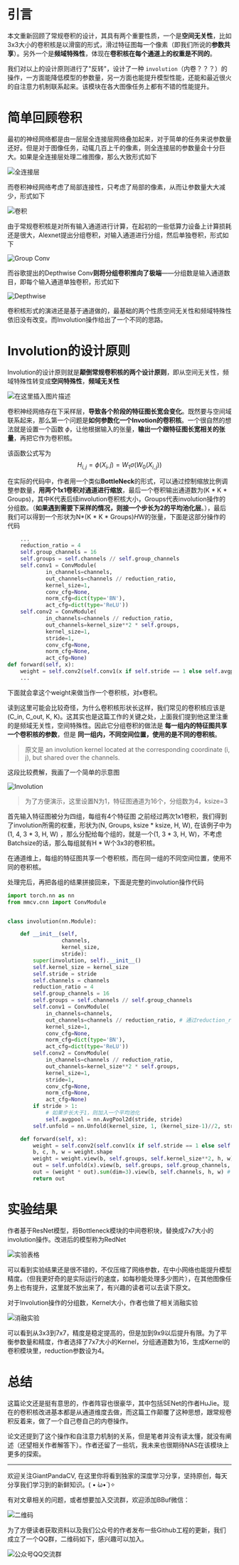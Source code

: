 # 引言

本文重新回顾了常规卷积的设计，其具有两个重要性质，一个是**空间无关性**，比如3x3大小的卷积核是以滑窗的形式，滑过特征图每一个像素（即我们所说的**参数共享**）。另外一个是**频域特殊性**，体现在**卷积核在每个通道上的权重是不同的**。

我们对以上的设计原则进行了"反转"，设计了一种 `involution`（内卷？？？）的操作，一方面能降低模型的参数量，另一方面也能提升模型性能，还能和最近很火的自注意力机制联系起来。该模块在各大图像任务上都有不错的性能提升。

# 简单回顾卷积

最初的神经网络都是由一层层全连接层网络叠加起来，对于简单的任务来说参数量还好。但是对于图像任务，动辄几百上千的像素，则全连接层的参数量会十分巨大。如果是全连接层处理二维图像，那么大致形式如下

![全连接层](https://img-blog.csdnimg.cn/20210312142636479.jpg?x-oss-process=image/watermark,type_ZmFuZ3poZW5naGVpdGk,shadow_10,text_aHR0cHM6Ly9ibG9nLmNzZG4ubmV0L3dlaXhpbl80NDEwNjkyOA==,size_16,color_FFFFFF,t_70)

而卷积神经网络考虑了局部连接性，只考虑了局部的像素，从而让参数量大大减少，形式如下

![卷积](https://img-blog.csdnimg.cn/20210312143442282.jpg?x-oss-process=image/watermark,type_ZmFuZ3poZW5naGVpdGk,shadow_10,text_aHR0cHM6Ly9ibG9nLmNzZG4ubmV0L3dlaXhpbl80NDEwNjkyOA==,size_16,color_FFFFFF,t_70)

由于常规卷积核是对所有输入通道进行计算，在起初的一些低算力设备上计算损耗还是很大，Alexnet提出分组卷积，对输入通道进行分组，然后单独卷积，形式如下

![Group Conv](https://img-blog.csdnimg.cn/2021031214522421.jpg?x-oss-process=image/watermark,type_ZmFuZ3poZW5naGVpdGk,shadow_10,text_aHR0cHM6Ly9ibG9nLmNzZG4ubmV0L3dlaXhpbl80NDEwNjkyOA==,size_16,color_FFFFFF,t_70)

而谷歌提出的Depthwise Conv**则将分组卷积推向了极端**——分组数是输入通道数目，即每个输入通道单独卷积，形式如下

![Depthwise](https://img-blog.csdnimg.cn/20210312145242317.jpg?x-oss-process=image/watermark,type_ZmFuZ3poZW5naGVpdGk,shadow_10,text_aHR0cHM6Ly9ibG9nLmNzZG4ubmV0L3dlaXhpbl80NDEwNjkyOA==,size_16,color_FFFFFF,t_70)

卷积核形式的演进还是基于通道做的，最基础的两个性质空间无关性和频域特殊性依旧没有改变。而Involution操作给出了一个不同的思路。

# Involution的设计原则

Involution的设计原则就是**颠倒常规卷积核的两个设计原则**，即从空间无关性，频域特殊性转变成**空间特殊性**，**频域无关性**

![在这里插入图片描述](https://img-blog.csdnimg.cn/20210312165140861.png?x-oss-process=image/watermark,type_ZmFuZ3poZW5naGVpdGk,shadow_10,text_aHR0cHM6Ly9ibG9nLmNzZG4ubmV0L3dlaXhpbl80NDEwNjkyOA==,size_16,color_FFFFFF,t_70)

卷积神经网络存在下采样层，**导致各个阶段的特征图长宽会变化**。既然要与空间域联系起来，那么第一个问题是**如何参数化一个Invotion的卷积核**。一个很自然的想法就是设置一个函数 $\phi$，让他根据输入的张量，**输出一个跟特征图长宽相关的张量**，再把它作为卷积核。

该函数公式写为
$$
H_{i, j} = \phi(X_i, j) = W_1\sigma(W_0(X_{i, j}))
$$

在实际的代码中，作者用一个类似**BottleNeck**的形式，可以通过控制缩放比例调整参数量，**用两个1x1卷积对通道进行缩放**，最后一个卷积输出通道数为(K * K * Groups)，其中K代表后续involution卷积核大小，Groups代表involution操作的分组数。（**如果遇到需要下采样的情况，则接一个步长为2的平均池化层**。），最后我们可以得到一个形状为N*(K * K * Groups)*H*W的张量，下面是这部分操作的代码

```python
	...
    reduction_ratio = 4
    self.group_channels = 16
    self.groups = self.channels // self.group_channels
    self.conv1 = ConvModule(
            in_channels=channels,
            out_channels=channels // reduction_ratio,
            kernel_size=1,
            conv_cfg=None,
            norm_cfg=dict(type='BN'),
            act_cfg=dict(type='ReLU'))
    self.conv2 = ConvModule(
            in_channels=channels // reduction_ratio,
            out_channels=kernel_size**2 * self.groups,
            kernel_size=1,
            stride=1,
            conv_cfg=None,
            norm_cfg=None,
            act_cfg=None)
def forward(self, x): 
    weight = self.conv2(self.conv1(x if self.stride == 1 else self.avgpool(x)))
    ...
```

下面就会拿这个weight来做当作一个卷积核，对x卷积。

读到这里可能会比较奇怪，为什么卷积核形状长这样，我们常见的卷积核应该是(C_in, C_out, K, K)。这其实也是这篇工作的关键之处，上面我们提到他这里注重的是频域无关性，空间特殊性。因此它分组卷积的做法是 **每一组内的特征图共享一个卷积核的参数**，但是 **同一组内，不同空间位置，使用的是不同的卷积核**。

> 原文是 an involution kernel located at the corresponding coordinate (i, j), but shared over the channels.

这段比较费解，我画了一个简单的示意图

![Involution](https://img-blog.csdnimg.cn/2021031218530325.jpg?x-oss-process=image/watermark,type_ZmFuZ3poZW5naGVpdGk,shadow_10,text_aHR0cHM6Ly9ibG9nLmNzZG4ubmV0L3dlaXhpbl80NDEwNjkyOA==,size_16,color_FFFFFF,t_70)

> 为了方便演示，这里设置N为1，特征图通道为16个，分组数为4，ksize=3

首先输入特征图被分为四组，每组有4个特征图
之前经过两次1x1卷积，我们得到了involution所需的权重，形状为(N, Groups, ksize * ksize, H, W), 在该例子中为(1, 4, 3 * 3, H, W) ，那么分配给每个组的，就是一个(1, 3 * 3, H, W)，不考虑Batchsize的话，那么每组就有H * W个3x3的卷积核。

在通道维上，每组的特征图共享一个卷积核，而在同一组的不同空间位置，使用不同的卷积核。

处理完后，再把各组的结果拼接回来，下面是完整的involution操作代码

```python
import torch.nn as nn
from mmcv.cnn import ConvModule


class involution(nn.Module):

    def __init__(self,
                 channels,
                 kernel_size,
                 stride):
        super(involution, self).__init__()
        self.kernel_size = kernel_size
        self.stride = stride
        self.channels = channels
        reduction_ratio = 4
        self.group_channels = 16
        self.groups = self.channels // self.group_channels
        self.conv1 = ConvModule(
            in_channels=channels,
            out_channels=channels // reduction_ratio, # 通过reduction_ratio控制参数量
            kernel_size=1,
            conv_cfg=None,
            norm_cfg=dict(type='BN'),
            act_cfg=dict(type='ReLU'))
        self.conv2 = ConvModule(
            in_channels=channels // reduction_ratio,
            out_channels=kernel_size**2 * self.groups,
            kernel_size=1,
            stride=1,
            conv_cfg=None,
            norm_cfg=None,
            act_cfg=None)
        if stride > 1:
        	# 如果步长大于1，则加入一个平均池化
            self.avgpool = nn.AvgPool2d(stride, stride)
        self.unfold = nn.Unfold(kernel_size, 1, (kernel_size-1)//2, stride)

    def forward(self, x):
        weight = self.conv2(self.conv1(x if self.stride == 1 else self.avgpool(x))) # 得到involution所需权重
        b, c, h, w = weight.shape
        weight = weight.view(b, self.groups, self.kernel_size**2, h, w).unsqueeze(2) # 将权重reshape成 (B, Groups, 1, kernelsize*kernelsize, h, w)
        out = self.unfold(x).view(b, self.groups, self.group_channels, self.kernel_size**2, h, w) # 将输入reshape
        out = (weight * out).sum(dim=3).view(b, self.channels, h, w) # 求和，reshape回NCHW形式
        return out
```


# 实验结果

作者基于ResNet模型，将Bottleneck模块的中间卷积块，替换成7x7大小的involution操作。改进后的模型称为RedNet

![实验表格](https://img-blog.csdnimg.cn/20210312191404885.png?x-oss-process=image/watermark,type_ZmFuZ3poZW5naGVpdGk,shadow_10,text_aHR0cHM6Ly9ibG9nLmNzZG4ubmV0L3dlaXhpbl80NDEwNjkyOA==,size_16,color_FFFFFF,t_70)

可以看到实验结果还是很不错的，不仅压缩了网络参数，在中小网络也能提升模型精度。（但我更好奇的是实际运行的速度，如每秒能处理多少图片），在其他图像任务上也有提升，这里就不放出来了，有兴趣的读者可以去读下原文。

对于Involution操作的分组数，Kernel大小，作者也做了相关消融实验

![消融实验](https://img-blog.csdnimg.cn/20210312194245434.png?x-oss-process=image/watermark,type_ZmFuZ3poZW5naGVpdGk,shadow_10,text_aHR0cHM6Ly9ibG9nLmNzZG4ubmV0L3dlaXhpbl80NDEwNjkyOA==,size_16,color_FFFFFF,t_70)

可以看到从3x3到7x7，精度是稳定提高的，但是加到9x9以后提升有限。为了平衡参数量和精度，作者选择了7x7大小的Kernel，分组通道数为16，生成Kernel的卷积模块里，reduction参数设为4。

# 总结

这篇论文还是挺有意思的，作者阵容也很豪华，其中包括SENet的作者HuJie。现在的卷积核改进基本都是从通道维度去做，而这篇工作颠覆了这种思想，跟常规卷积反着来，做了一个自己卷自己的内卷操作。

论文还提到了这个操作和自注意力机制的关系，但是笔者并没有读太懂，就没有阐述（还望相关作者解答下）。作者还留了一些坑，我未来也很期待NAS在该模块上更多的探索。

-----------------------------------------------------------------------------------------------
欢迎关注GiantPandaCV, 在这里你将看到独家的深度学习分享，坚持原创，每天分享我们学习到的新鲜知识。( • ̀ω•́ )✧

有对文章相关的问题，或者想要加入交流群，欢迎添加BBuf微信：

![二维码](https://img-blog.csdnimg.cn/20200110234905879.png?x-oss-process=image/watermark,type_ZmFuZ3poZW5naGVpdGk,shadow_10,text_aHR0cHM6Ly9ibG9nLmNzZG4ubmV0L2p1c3Rfc29ydA==,size_16,color_FFFFFF,t_70)

为了方便读者获取资料以及我们公众号的作者发布一些Github工程的更新，我们成立了一个QQ群，二维码如下，感兴趣可以加入。

![公众号QQ交流群](https://img-blog.csdnimg.cn/20200517190745584.png#pic_center)